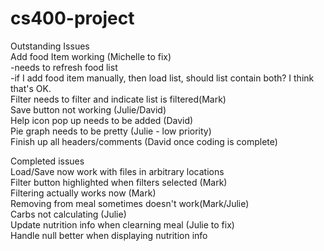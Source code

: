 # cs400-project

Outstanding Issues<br>
Add food Item working (Michelle to fix)<br>
-needs to refresh food list<br>
-if I add food item manually, then load list, should list contain both? I think that's OK.<br>
Filter needs to filter and indicate list is filtered(Mark)<br>
Save button not working (Julie/David) <br>
Help icon pop up needs to be added (David)<Br>
Pie graph needs to be pretty (Julie - low priority)<Br>
Finish up all headers/comments (David once coding is complete)<br>


Completed issues <br>
Load/Save now work with files in arbitrary locations<br>
Filter button highlighted when filters selected (Mark)<br>
Filtering actually works now (Mark)<br>
Removing from meal sometimes doesn't work(Mark/Julie)<br>
Carbs not calculating (Julie)<br>
Update nutrition info when clearning meal (Julie to fix)<br>
Handle null better when displaying nutrition info<br>
